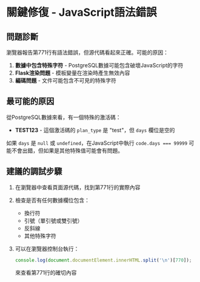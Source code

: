 # 關鍵修復 - JavaScript語法錯誤

## 問題診斷

瀏覽器報告第771行有語法錯誤，但源代碼看起來正確。可能的原因：

1. **數據中包含特殊字符** - PostgreSQL數據可能包含破壞JavaScript的字符
2. **Flask渲染問題** - 模板變量在渲染時產生無效內容
3. **編碼問題** - 文件可能包含不可見的特殊字符

## 最可能的原因

從PostgreSQL數據來看，有一個特殊的激活碼：
- **TEST123** - 這個激活碼的 `plan_type` 是 "test"，但 `days` 欄位是空的

如果 `days` 是 `null` 或 `undefined`，在JavaScript中執行 `code.days === 99999` 可能不會出錯，但如果是其他特殊值可能會有問題。

## 建議的調試步驟

1. 在瀏覽器中查看頁面源代碼，找到第771行的實際內容
2. 檢查是否有任何數據欄位包含：
   - 換行符
   - 引號（單引號或雙引號）
   - 反斜線
   - 其他特殊字符

3. 可以在瀏覽器控制台執行：
   ```javascript
   console.log(document.documentElement.innerHTML.split('\n')[770]);
   ```
   來查看第771行的確切內容